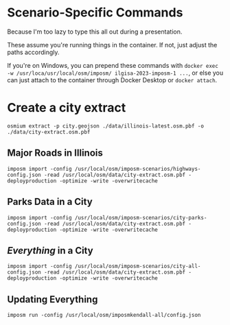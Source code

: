 # Scenario-Specific Commands

Because I'm too lazy to type this all out during a presentation.

These assume you're running things in the container. If not, just adjust the paths accordingly.

If you're on Windows, you can prepend these commands with `docker exec -w /usr/loca/usr/local/osm/imposm/ ilgisa-2023-imposm-1 ...`, or else you can just attach to the container through Docker Desktop or `docker attach`.

# Create a city extract

```
osmium extract -p city.geojson ./data/illinois-latest.osm.pbf -o ./data/city-extract.osm.pbf
```

## Major Roads in Illinois

```
imposm import -config /usr/local/osm/imposm-scenarios/highways-config.json -read /usr/local/osm/data/city-extract.osm.pbf -deployproduction -optimize -write -overwritecache
```

## Parks Data in a City

```
imposm import -config /usr/local/osm/imposm-scenarios/city-parks-config.json -read /usr/local/osm/data/city-extract.osm.pbf -deployproduction -optimize -write -overwritecache
```

## *Everything* in a City

```
imposm import -config /usr/local/osm/imposm-scenarios/city-all-config.json -read /usr/local/osm/data/city-extract.osm.pbf -deployproduction -optimize -write -overwritecache
```

## Updating Everything

```
imposm run -config /usr/local/osm/imposmkendall-all/config.json
```